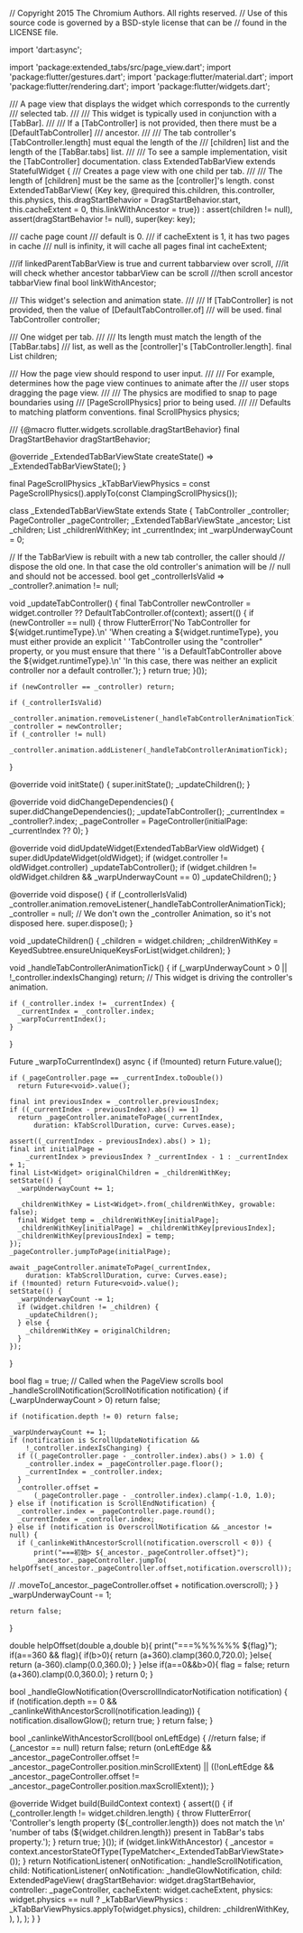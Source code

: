 // Copyright 2015 The Chromium Authors. All rights reserved.
// Use of this source code is governed by a BSD-style license that can be
// found in the LICENSE file.

import 'dart:async';

import 'package:extended_tabs/src/page_view.dart';
import 'package:flutter/gestures.dart';
import 'package:flutter/material.dart';
import 'package:flutter/rendering.dart';
import 'package:flutter/widgets.dart';

/// A page view that displays the widget which corresponds to the currently
/// selected tab.
///
/// This widget is typically used in conjunction with a [TabBar].
///
/// If a [TabController] is not provided, then there must be a [DefaultTabController]
/// ancestor.
///
/// The tab controller's [TabController.length] must equal the length of the
/// [children] list and the length of the [TabBar.tabs] list.
///
/// To see a sample implementation, visit the [TabController] documentation.
class ExtendedTabBarView extends StatefulWidget {
  /// Creates a page view with one child per tab.
  ///
  /// The length of [children] must be the same as the [controller]'s length.
  const ExtendedTabBarView(
      {Key key,
      @required this.children,
      this.controller,
      this.physics,
      this.dragStartBehavior = DragStartBehavior.start,
      this.cacheExtent = 0,
      this.linkWithAncestor = true})
      : assert(children != null),
        assert(dragStartBehavior != null),
        super(key: key);

  /// cache page count
  /// default is 0.
  /// if cacheExtent is 1, it has two pages in cache
  /// null is infinity, it will cache all pages
  final int cacheExtent;

  ///if linkedParentTabBarView is true and current tabbarview over scroll,
  ///it will check whether ancestor tabbarView can be scroll
  ///then scroll ancestor tabbarView
  final bool linkWithAncestor;

  /// This widget's selection and animation state.
  ///
  /// If [TabController] is not provided, then the value of [DefaultTabController.of]
  /// will be used.
  final TabController controller;

  /// One widget per tab.
  ///
  /// Its length must match the length of the [TabBar.tabs]
  /// list, as well as the [controller]'s [TabController.length].
  final List<Widget> children;

  /// How the page view should respond to user input.
  ///
  /// For example, determines how the page view continues to animate after the
  /// user stops dragging the page view.
  ///
  /// The physics are modified to snap to page boundaries using
  /// [PageScrollPhysics] prior to being used.
  ///
  /// Defaults to matching platform conventions.
  final ScrollPhysics physics;

  /// {@macro flutter.widgets.scrollable.dragStartBehavior}
  final DragStartBehavior dragStartBehavior;

  @override
  _ExtendedTabBarViewState createState() => _ExtendedTabBarViewState();
}

final PageScrollPhysics _kTabBarViewPhysics =
    const PageScrollPhysics().applyTo(const ClampingScrollPhysics());

class _ExtendedTabBarViewState extends State<ExtendedTabBarView> {
  TabController _controller;
  PageController _pageController;
  _ExtendedTabBarViewState _ancestor;
  List<Widget> _children;
  List<Widget> _childrenWithKey;
  int _currentIndex;
  int _warpUnderwayCount = 0;

  // If the TabBarView is rebuilt with a new tab controller, the caller should
  // dispose the old one. In that case the old controller's animation will be
  // null and should not be accessed.
  bool get _controllerIsValid => _controller?.animation != null;

  void _updateTabController() {
    final TabController newController =
        widget.controller ?? DefaultTabController.of(context);
    assert(() {
      if (newController == null) {
        throw FlutterError('No TabController for ${widget.runtimeType}.\n'
            'When creating a ${widget.runtimeType}, you must either provide an explicit '
            'TabController using the "controller" property, or you must ensure that there '
            'is a DefaultTabController above the ${widget.runtimeType}.\n'
            'In this case, there was neither an explicit controller nor a default controller.');
      }
      return true;
    }());

    if (newController == _controller) return;

    if (_controllerIsValid)
      _controller.animation.removeListener(_handleTabControllerAnimationTick);
    _controller = newController;
    if (_controller != null)
      _controller.animation.addListener(_handleTabControllerAnimationTick);
  }

  @override
  void initState() {
    super.initState();
    _updateChildren();
  }

  @override
  void didChangeDependencies() {
    super.didChangeDependencies();
    _updateTabController();
    _currentIndex = _controller?.index;
    _pageController = PageController(initialPage: _currentIndex ?? 0);
  }

  @override
  void didUpdateWidget(ExtendedTabBarView oldWidget) {
    super.didUpdateWidget(oldWidget);
    if (widget.controller != oldWidget.controller) _updateTabController();
    if (widget.children != oldWidget.children && _warpUnderwayCount == 0)
      _updateChildren();
  }

  @override
  void dispose() {
    if (_controllerIsValid)
      _controller.animation.removeListener(_handleTabControllerAnimationTick);
    _controller = null;
    // We don't own the _controller Animation, so it's not disposed here.
    super.dispose();
  }

  void _updateChildren() {
    _children = widget.children;
    _childrenWithKey = KeyedSubtree.ensureUniqueKeysForList(widget.children);
  }

  void _handleTabControllerAnimationTick() {
    if (_warpUnderwayCount > 0 || !_controller.indexIsChanging)
      return; // This widget is driving the controller's animation.

    if (_controller.index != _currentIndex) {
      _currentIndex = _controller.index;
      _warpToCurrentIndex();
    }
  }

  Future<void> _warpToCurrentIndex() async {
    if (!mounted) return Future<void>.value();

    if (_pageController.page == _currentIndex.toDouble())
      return Future<void>.value();

    final int previousIndex = _controller.previousIndex;
    if ((_currentIndex - previousIndex).abs() == 1)
      return _pageController.animateToPage(_currentIndex,
          duration: kTabScrollDuration, curve: Curves.ease);

    assert((_currentIndex - previousIndex).abs() > 1);
    final int initialPage =
        _currentIndex > previousIndex ? _currentIndex - 1 : _currentIndex + 1;
    final List<Widget> originalChildren = _childrenWithKey;
    setState(() {
      _warpUnderwayCount += 1;

      _childrenWithKey = List<Widget>.from(_childrenWithKey, growable: false);
      final Widget temp = _childrenWithKey[initialPage];
      _childrenWithKey[initialPage] = _childrenWithKey[previousIndex];
      _childrenWithKey[previousIndex] = temp;
    });
    _pageController.jumpToPage(initialPage);

    await _pageController.animateToPage(_currentIndex,
        duration: kTabScrollDuration, curve: Curves.ease);
    if (!mounted) return Future<void>.value();
    setState(() {
      _warpUnderwayCount -= 1;
      if (widget.children != _children) {
        _updateChildren();
      } else {
        _childrenWithKey = originalChildren;
      }
    });
  }

  bool flag = true;
  // Called when the PageView scrolls
  bool _handleScrollNotification(ScrollNotification notification) {
    if (_warpUnderwayCount > 0) return false;

    if (notification.depth != 0) return false;

    _warpUnderwayCount += 1;
    if (notification is ScrollUpdateNotification &&
        !_controller.indexIsChanging) {
      if ((_pageController.page - _controller.index).abs() > 1.0) {
        _controller.index = _pageController.page.floor();
        _currentIndex = _controller.index;
      }
      _controller.offset =
          (_pageController.page - _controller.index).clamp(-1.0, 1.0);
    } else if (notification is ScrollEndNotification) {
      _controller.index = _pageController.page.round();
      _currentIndex = _controller.index;
    } else if (notification is OverscrollNotification && _ancestor != null) {
      if (_canlinkeWithAncestorScroll(notification.overscroll < 0)) {
          print("===初始> ${_ancestor._pageController.offset}");
          _ancestor._pageController.jumpTo( helpOffset(_ancestor._pageController.offset,notification.overscroll));
//            .moveTo(_ancestor._pageController.offset + notification.overscroll);
      }
    }
    _warpUnderwayCount -= 1;

    return false;
  }

  double helpOffset(double a,double b){
    print("===%%%%%%  ${flag}");
    if(a==360 && flag){
      if(b>0){
        return (a+360).clamp(360.0,720.0);
      }else{
        return (a-360).clamp(0.0,360.0);
      }
    }else if(a==0&&b>0){
      flag = false;
      return (a+360).clamp(0.0,360.0);
    }
    return 0;
  }

  bool _handleGlowNotification(OverscrollIndicatorNotification notification) {
    if (notification.depth == 0 &&
        _canlinkeWithAncestorScroll(notification.leading)) {
      notification.disallowGlow();
      return true;
    }
    return false;
  }

  bool _canlinkeWithAncestorScroll(bool onLeftEdge) {
    //return false;
    if (_ancestor == null) return false;
    return (onLeftEdge &&
            _ancestor._pageController.offset !=
                _ancestor._pageController.position.minScrollExtent) ||
        ((!onLeftEdge &&
            _ancestor._pageController.offset !=
                _ancestor._pageController.position.maxScrollExtent));
  }

  @override
  Widget build(BuildContext context) {
    assert(() {
      if (_controller.length != widget.children.length) {
        throw FlutterError(
            'Controller\'s length property (${_controller.length}) does not match the \n'
            'number of tabs (${widget.children.length}) present in TabBar\'s tabs property.');
      }
      return true;
    }());
    if (widget.linkWithAncestor) {
      _ancestor =
          context.ancestorStateOfType(TypeMatcher<_ExtendedTabBarViewState>());
    }
    return NotificationListener<ScrollNotification>(
      onNotification: _handleScrollNotification,
      child: NotificationListener<OverscrollIndicatorNotification>(
        onNotification: _handleGlowNotification,
        child: ExtendedPageView(
          dragStartBehavior: widget.dragStartBehavior,
          controller: _pageController,
          cacheExtent: widget.cacheExtent,
          physics: widget.physics == null
              ? _kTabBarViewPhysics
              : _kTabBarViewPhysics.applyTo(widget.physics),
          children: _childrenWithKey,
        ),
      ),
    );
  }
}

